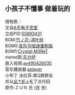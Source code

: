 ## 小孩子不懂事 做着玩的
借物表：<br>
叉自[A手电子灵堂](https://github.com/ASOULFucker/Lingtang_OnInternet)<br>
立绘PID:[55893431](https://www.pixiv.net/artworks/55893431)<br>
BGM:[竹ノ花-凋叶棕](http://www.rd-sounds.com/C85.html)<br>
BGM0:[哀乐10倍速重制版](https://www.bilibili.com/video/av985687675/)<br>
BGM1:[Crystal-M3ReT](https://music.163.com/song?id=1344320866)<br>
meme图:[东方吧](https://tieba.baidu.com/f?kw=%E4%B8%9C%E6%96%B9)<br>
嵌入视频:[av490426035](https://www.bilibili.com/video/av490426035/)<br>
音乐播放器:[aplayer](https://aplayer.js.org/)<br>
小布丁 冰红茶:某Q群群友<br>
并从[此↑処↓](https://github.com/JoynerCoe/music_soul_hall)毛了点代码<br>
原作:ＺＵＮ 氏 (连 坐)
